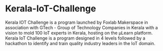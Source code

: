 # Kerala-IoT-Challenge
Kerala IOT Challenge is a program launched by Foxlab Makerspace in association with GTech - Group of Technology Companies in Kerala  with a vision to mold 100 IoT experts in Kerala, hosting on the µLearn platform. Kerala IoT Challenge is a program designed in 4 levels followed by a hackathon to identify and train quality industry leaders in the IoT domain.
